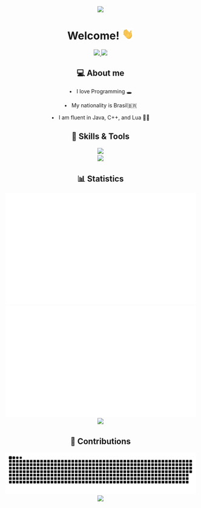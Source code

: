 <div align="center">
  <img src="https://capsule-render.vercel.app/api?animation=fadeIn&type=waving&color=gradient&height=200&fontAlignY=40"/>
  <h1>Welcome! <img src="https://raw.githubusercontent.com/mov-ebx/mov-ebx/master/assets/wave.gif" height=30></h1>
  <div id="badges">
    <a href="https://gists.github.com/mov-ebx">
      <img src="https://img.shields.io/badge/Gists-blue?logo=github">
    </a>
    <a href="https://github.com/mov-ebx">
      <img src="https://gpvc.arturio.dev/mov-ebx">
    </a>
  </div>
</div>

<div>
  <h2 align="center">💻 About me</h2>
  <div align="center">
    <p>•   I love Programming 🕳️</p>
    <p>•   My nationality is Brasil🇧🇷</p>
    <p>•   I am fluent in Java, C++, and Lua 👨‍💻</p>
  </div>
</div>

<div align="center">
  <h2 align="center">📜 Skills & Tools</h2>
  <a href="https://skillicons.dev">
    <img src="https://skillicons.dev/icons?i=cs,bots,dotnet,java,lua,py"/>
    <br>
    <img src="https://skillicons.dev/icons?i=cloudflare,discord,eclipse,git,github,idea,linux,visualstudio,vscode,selenium"/>
  </a>
</div>

<div align="center">
  <h2 align="center">📊 Statistics</h2>
  <img src="https://raw.githubusercontent.com/mov-ebx/mov-ebx/stats/generated/overview.svg#gh-dark-mode-only">
  <img src="https://raw.githubusercontent.com/mov-ebx/mov-ebx/stats/generated/languages.svg#gh-dark-mode-only">
  <img src="http://github-readme-streak-stats.herokuapp.com?user=mov-ebx&theme=tokyonight_duo&hide_border=true&mode=weekly">
</div>

<div align="center">
  <h2 align="center">🐍 Contributions</h2>
  <img src="https://raw.githubusercontent.com/mov-ebx/mov-ebx/snake/github-contribution-grid-snake-dark.svg"/>
</div>

<div align="center">
  <img src="https://capsule-render.vercel.app/api?type=waving&color=gradient&height=200&section=footer"/>
</div>
